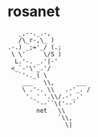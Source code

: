 # rosanet
       _,--._.-,
       /\_r-,\_ )
    .-.) _;='_/ (.;
     \ \'     \/S )
      L.'-. _.'|-'
     <_`-'\'_.'/
       `'-._( \
        ___   \\,      ___
        \ .'-. \\   .-'_. /
         '._' '.\\/.-'_.'
            '--``\('--'
            net   \\
                  `\\,
                    \|
